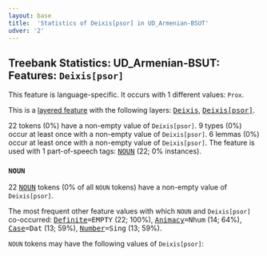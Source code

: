 ```yaml
---
layout: base
title:  'Statistics of Deixis[psor] in UD_Armenian-BSUT'
udver: '2'
---
```


## Treebank Statistics: UD_Armenian-BSUT: Features: `Deixis[psor]`

This feature is language-specific.
It occurs with 1 different values: `Prox`.

This is a <a href="../../u/overview/feat-layers.html">layered feature</a> with the following layers: <tt><a href="hy_bsut-feat-Deixis.html">Deixis</a></tt>, <tt><a href="hy_bsut-feat-Deixis-psor.html">Deixis[psor]</a></tt>.

22 tokens (0%) have a non-empty value of `Deixis[psor]`.
9 types (0%) occur at least once with a non-empty value of `Deixis[psor]`.
6 lemmas (0%) occur at least once with a non-empty value of `Deixis[psor]`.
The feature is used with 1 part-of-speech tags: <tt><a href="hy_bsut-pos-NOUN.html">NOUN</a></tt> (22; 0% instances).

### `NOUN`

22 <tt><a href="hy_bsut-pos-NOUN.html">NOUN</a></tt> tokens (0% of all `NOUN` tokens) have a non-empty value of `Deixis[psor]`.

The most frequent other feature values with which `NOUN` and `Deixis[psor]` co-occurred: <tt><a href="hy_bsut-feat-Definite.html">Definite</a></tt><tt>=EMPTY</tt> (22; 100%), <tt><a href="hy_bsut-feat-Animacy.html">Animacy</a></tt><tt>=Nhum</tt> (14; 64%), <tt><a href="hy_bsut-feat-Case.html">Case</a></tt><tt>=Dat</tt> (13; 59%), <tt><a href="hy_bsut-feat-Number.html">Number</a></tt><tt>=Sing</tt> (13; 59%).

`NOUN` tokens may have the following values of `Deixis[psor]`:


